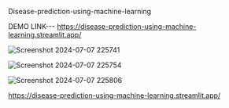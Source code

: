    Disease-prediction-using-machine-learning

   DEMO LINK--- https://disease-prediction-using-machine-learning.streamlit.app/

![Screenshot 2024-07-07 225741](https://github.com/sumanthgubbala/Disease-prediction-using-machine-learning/assets/127339877/11b6ec15-a89d-4f7d-8bc6-f8a55e28104e)


![Screenshot 2024-07-07 225754](https://github.com/sumanthgubbala/Disease-prediction-using-machine-learning/assets/127339877/b6264758-9674-43fc-99bc-0b968b179719)
                                                        
![Screenshot 2024-07-07 225806](https://github.com/sumanthgubbala/Disease-prediction-using-machine-learning/assets/127339877/104ac0ba-20c4-4bd9-b5db-68a2a55024c2)








https://disease-prediction-using-machine-learning.streamlit.app/
